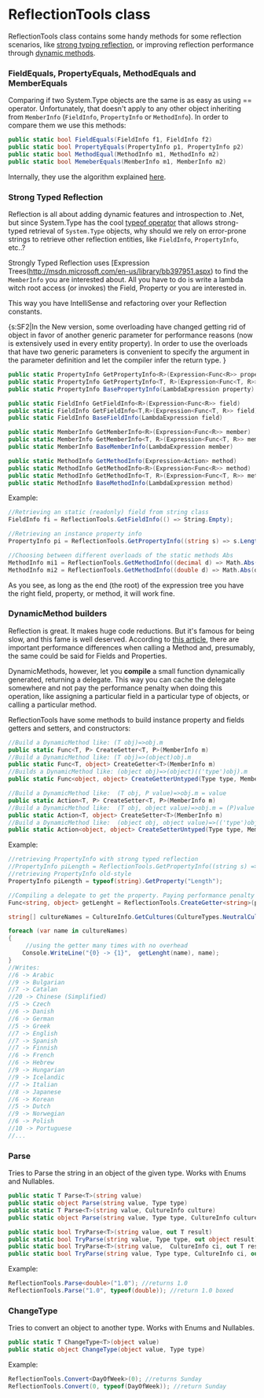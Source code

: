 # ReflectionTools class
ReflectionTools class contains some handy methods for some reflection scenarios, like [strong typing reflection](http://weblogs.asp.net/cazzu/archive/2006/07/06/Linq-beyond-queries_3A00_-strong_2D00_typed-reflection_2100_.aspx), or improving reflection performance through [dynamic methods](http://jachman.wordpress.com/2006/08/22/2000-faster-using-dynamic-method-calls/).   

### FieldEquals, PropertyEquals, MethodEquals and MemberEquals
Comparing if two System.Type objects are the same is as easy as using == operator. Unfortunately, that doesn't apply to any other object inheriting from `MemberInfo` (`FieldInfo`, `PropertyInfo` or `MethodInfo`). In order to compare them we use this methods: 

```C#
public static bool FieldEquals(FieldInfo f1, FieldInfo f2)
public static bool PropertyEquals(PropertyInfo p1, PropertyInfo p2)
public static bool MethodEqual(MethodInfo m1, MethodInfo m2)
public static bool MemeberEquals(MemberInfo m1, MemberInfo m2)
```

Internally, they use the algorithm explained [here](http://blogs.msdn.com/kingces/). 

### Strong Typed Reflection
Reflection is all about adding dynamic features and introspection to .Net, but since System.Type has the cool [typeof operator](http://msdn.microsoft.com/en-us/library/58918ffs(VS.80).aspx) that allows strong-typed retrieval of `System.Type` objects, why should we rely on error-prone strings to retrieve other reflection entities, like `FieldInfo`, `PropertyInfo`, etc..?

Strongly Typed Reflection uses [Expression Trees(http://msdn.microsoft.com/en-us/library/bb397951.aspx) to find the `MemberInfo` you are interested about. All you have to do is write a lambda witch root access (or invokes) the Field, Property or you are interested in.

This way you have IntelliSense and refactoring over your Reflection constants. 

{s:SF2|In the New version, some overloading have changed getting rid of object in favor of another generic parameter for performance reasons (now is extensively used in every entity property). In order to use the overloads that have two generic parameters is convenient to specify the argument in the parameter definition and let the compiler infer the return type.  }

```C#
public static PropertyInfo GetPropertyInfo<R>(Expression<Func<R>> property)
public static PropertyInfo GetPropertyInfo<T, R>(Expression<Func<T, R>> property)
public static PropertyInfo BasePropertyInfo(LambdaExpression property)

public static FieldInfo GetFieldInfo<R>(Expression<Func<R>> field)
public static FieldInfo GetFieldInfo<T,R>(Expression<Func<T, R>> field)
public static FieldInfo BaseFieldInfo(LambdaExpression field)

public static MemberInfo GetMemberInfo<R>(Expression<Func<R>> member)
public static MemberInfo GetMemberInfo<T, R>(Expression<Func<T, R>> member)
public static MemberInfo BaseMemberInfo(LambdaExpression member)

public static MethodInfo GetMethodInfo(Expression<Action> method)
public static MethodInfo GetMethodInfo<R>(Expression<Func<R>> method)
public static MethodInfo GetMethodInfo<T, R>(Expression<Func<T, R>> method)
public static MethodInfo BaseMethodInfo(LambdaExpression method)
```

Example: 

```C#
//Retrieving an static (readonly) field from string class
FieldInfo fi = ReflectionTools.GetFieldInfo(() => String.Empty);

//Retrieving an instance property info
PropertyInfo pi = ReflectionTools.GetPropertyInfo((string s) => s.Length);

//Choosing between different overloads of the static methods Abs 
MethodInfo mi1 = ReflectionTools.GetMethodInfo((decimal d) => Math.Abs(d));
MethodInfo mi2 = ReflectionTools.GetMethodInfo((double d) => Math.Abs(d));
```

As you see, as long as the end (the root) of the expression tree you have the right field, property, or method, it will work fine. 


### DynamicMethod builders

Reflection is great. It makes huge code reductions. But it's famous for being slow, and this fame is well deserved. According to [this article](http://msdn.microsoft.com/en-us/magazine/cc163759.aspx), there are important performance differences when calling a Method and, presumably, the same could be said for Fields and Properties.

DynamicMethods, however, let you __compile__ a small function dynamically generated, returning a delegate. This way you can cache the delegate somewhere and not pay the performance penalty when doing this operation, like assigning a particular field in a particular type of objects, or calling a particular method. 

ReflectionTools have some methods to build instance property and fields getters and setters, and constructors:

```C#
//Build a DynamicMethod like: (T obj)=>obj.m
public static Func<T, P> CreateGetter<T, P>(MemberInfo m)
//Build a DynamicMethod like: (T obj)=>(object)obj.m
public static Func<T, object> CreateGetter<T>(MemberInfo m)
//Builds a DynamicMethod like: (object obj)=>(object)(('type')obj).m 
public static Func<object, object> CreateGetterUntyped(Type type, MemberInfo m)

//Build a DynamicMethod like:  (T obj, P value)=>obj.m = value
public static Action<T, P> CreateSetter<T, P>(MemberInfo m)
//Build a DynamicMethod like:  (T obj, object value)=>obj.m = (P)value
public static Action<T, object> CreateSetter<T>(MemberInfo m)
//Build a DynamicMethod like:  (object obj, object value)=>(('type')obj).m = (P)value
public static Action<object, object> CreateSetterUntyped(Type type, MemberInfo m)

```

Example: 

```C#
//retrieving PropertyInfo with strong typed reflection 
//PropertyInfo piLength = ReflectionTools.GetPropertyInfo((string s) => s.Length);
//retrieving PropertyInfo old-style
PropertyInfo piLength = typeof(string).GetProperty("Length");

//Compiling a delegate to get the property. Paying performance penalty once.
Func<string, object> getLenght = ReflectionTools.CreateGetter<string>(piLength);

string[] cultureNames = CultureInfo.GetCultures(CultureTypes.NeutralCultures).Select(c => c.EnglishName).ToArray();

foreach (var name in cultureNames)
{
     //using the getter many times with no overhead 
    Console.WriteLine("{0} -> {1}",  getLenght(name), name); 
}
//Writes:
//6 -> Arabic
//9 -> Bulgarian
//7 -> Catalan
//20 -> Chinese (Simplified)
//5 -> Czech
//6 -> Danish
//6 -> German
//5 -> Greek
//7 -> English
//7 -> Spanish
//7 -> Finnish
//6 -> French
//6 -> Hebrew
//9 -> Hungarian
//9 -> Icelandic
//7 -> Italian
//8 -> Japanese
//6 -> Korean
//5 -> Dutch
//9 -> Norwegian
//6 -> Polish
//10 -> Portuguese
//...
```

### Parse
Tries to Parse the string in an object of the given type. Works with Enums and Nullables.

```C#
public static T Parse<T>(string value)
public static object Parse(string value, Type type)
public static T Parse<T>(string value, CultureInfo culture) 
public static object Parse(string value, Type type, CultureInfo culture)

public static bool TryParse<T>(string value, out T result)
public static bool TryParse(string value, Type type, out object result)
public static bool TryParse<T>(string value,  CultureInfo ci, out T result)
public static bool TryParse(string value, Type type, CultureInfo ci, out object result)
```

Example:

```C#
ReflectionTools.Parse<double>("1.0"); //returns 1.0
ReflectionTools.Parse("1.0", typeof(double)); //return 1.0 boxed
```

### ChangeType

Tries to convert an object to another type. Works with Enums and Nullables.

```C#
public static T ChangeType<T>(object value)
public static object ChangeType(object value, Type type)
```

Example:

```C#
ReflectionTools.Convert<DayOfWeek>(0); //returns Sunday
ReflectionTools.Convert(0, typeof(DayOfWeek)); //return Sunday 
```